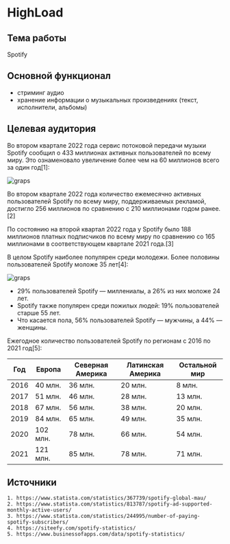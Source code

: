 # HighLoad

## Тема работы

Spotify

## Основной функционал

- стриминг аудио
- хранение информации о музыкальных произведениях (текст, исполнители, альбомы)

## Целевая аудитория

Во втором квартале 2022 года сервис потоковой передачи музыки Spotify сообщил о 433 миллионах активных пользователей по всему миру. Это ознаменовало увеличение более чем на 60 миллионов всего за один год[1]:

![graps](./images/mau)

Во втором квартале 2022 года количество ежемесячно активных пользователей Spotify по всему миру, поддерживаемых рекламой, достигло 256 миллионов по сравнению с 210 миллионами годом ранее.[2] 

По состоянию на второй квартал 2022 года у Spotify было 188 миллионов платных подписчиков по всему миру по сравнению со 165 миллионами в соответствующем квартале 2021 года.[3]

В целом Spotify наиболее популярен среди молодежи. Более половины пользователей Spotify моложе 35 лет[4]:

![graps](./images/Spotify-user-demographics)

- 29% пользователей Spotify — миллениалы, а 26% из них моложе 24 лет. 
- Spotify также популярен среди пожилых людей: 19% пользователей старше 55 лет.
- Что касается пола, 56% пользователей Spotify — мужчины, а 44% — женщины.

Ежегодное количество пользователей Spotify по регионам с 2016 по 2021 год[5]:

 Год  | Европа  | Северная Америка  | Латинская Америка  | Остальной мир  |
------| --------| ------------------| -------------------| ---------------|
 2016 |  40 млн.|       36 млн.     |       20 млн.      |     8 млн.     |
 2017 |  51 млн.|       46 млн.     |       28 млн.      |     13 млн.    |
 2018 |  67 млн.|       56 млн.     |       38 млн.      |     20 млн.    |
 2019 |  84 млн.|       65 млн.     |       49 млн.      |     35 млн.    |
 2020 | 102 млн.|       78 млн.     |       66 млн.      |     54 млн.    |
 2021 | 121 млн.|       85 млн.     |       78 млн.      |     71 млн.    |

## Источники
    1. https://www.statista.com/statistics/367739/spotify-global-mau/
    2. https://www.statista.com/statistics/813787/spotify-ad-supported-monthly-active-users/
    3. https://www.statista.com/statistics/244995/number-of-paying-spotify-subscribers/
    4. https://siteefy.com/spotify-statistics/
    5. https://www.businessofapps.com/data/spotify-statistics/
